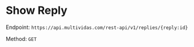 # Show Reply

Endpoint: `https://api.multividas.com/rest-api/v1/replies/{reply:id}` 

Method: `GET`
